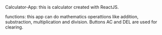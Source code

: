 Calculator-App:
  this is calculator created with ReactJS.

functions:
  this app can do mathematics operattions like addition, substraction, multiplication and division.
  Buttons AC and DEL are used for clearing.
